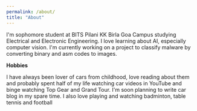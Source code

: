 ```yaml
---
permalink: /about/
title: "About"
---
```

I&#39;m sophomore student at BITS Pilani KK Birla Goa Campus studying Electrical and Electronic Engineering. I love learning about AI, especially computer vision. I&#39;m currently working on a project to classify malware by converting binary and asm codes to images.

**Hobbies**

I have always been lover of cars from childhood, love reading about them and probably spent half of my life watching car videos in YouTube and binge watching Top Gear and Grand Tour. I&#39;m soon planning to write car blog in my spare time. I also love playing and watching badminton, table tennis and football
